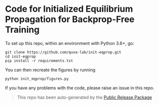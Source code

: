 
# Code for Initialized Equilibrium Propagation for Backprop-Free Training

To set up this repo, within an environment with Python 3.6+, go:

```
git clone https://github.com/quva-lab/init-eqprop.git
cd init-eqprop
pip install -r requirements.txt
```

You can then recreate the figures by running

```
python init_eqprop/figures.py
```

If you have any problems with the code, please raise an issue in this repo.

> This repo has been auto-generated by the [Public Release Package](https://github.com/petered/public-release)
